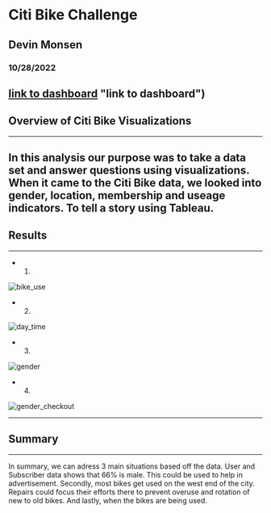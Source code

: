 # Citi Bike Challenge
## Devin Monsen
### 10/28/2022
[link to dashboard](https://public.tableau.com/app/profile/devinjaxues/viz/CitiBike_Visualizations_16669190569950/FinalPresentation) "link to dashboard")
---
## Overview of Citi Bike Visualizations ##
---
In this analysis our purpose was to take a data set and answer questions using visualizations. When it came to the Citi Bike data, we looked into gender, location, membership and useage indicators. To tell a story using Tableau.
---
## Results ##
---
- 1.
![bike_use](https://github.com/DevinJaxues/bikesharing/blob/90f8f2a5606cd4d428a1bb31aeff5381bc456f5a/images/bike_useage.PNG)

- 2.
![day_time](https://github.com/DevinJaxues/bikesharing/blob/a329ae0c717f60796ec5ea28e2bf20d0e2cfcaeb/images/day_time.PNG)

- 3.
![gender](https://github.com/DevinJaxues/bikesharing/blob/a329ae0c717f60796ec5ea28e2bf20d0e2cfcaeb/images/gender.PNG)

- 4.
![gender_checkout](https://github.com/DevinJaxues/bikesharing/blob/a329ae0c717f60796ec5ea28e2bf20d0e2cfcaeb/images/gender_checkout.PNG)

---
## Summary ##
---

In summary, we can adress 3 main situations based off the data. User and Subscriber data shows that 66% is male. This could be used to help in advertisement. Secondly, most bikes get used on the west end of the city. Repairs could focus their efforts there to prevent overuse and rotation of new to old bikes. And lastly, when the bikes are being used.
